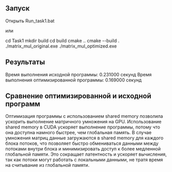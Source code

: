 ## Запуск
Открыть Run_task1.bat

или

cd Task1
mkdir build
cd build
cmake ..
cmake --build .
./matrix_mul_original.exe
./matrix_mul_optimized.exe

## Результаты
   Время выполнения исходной программы:  0.231000 секунд
   Время выполнения оптимизированной программы: 0.169000 секунд

## Сравнение оптимизированной и исходной программ
   Оптимизация программы с использованием shared memory позволила ускорить выполнение матричного умножения на GPU. Использование shared memory в CUDA ускоряет выполнение программы, потому что она доступна намного быстрее, чем глобальная память. В случае умножения матриц данные загружаются в shared memory для каждого блока потоков, что позволяет быстро обмениваться данными между потоками внутри блока и минимизировать доступ к более медленной глобальной памяти. Это сокращает латентность и ускоряет вычисления, так как потоки могут работать с локальными данными, не тратя время на считывание из глобальной памяти.